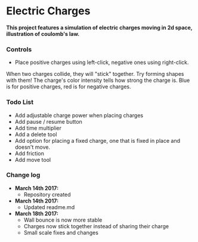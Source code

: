 # Electric Charges

**This project features a simulation of electric charges moving in 2d space, illustration of coulomb's law.**


### Controls
* Place positive charges using left-click, negative ones using right-click.

When two charges collide, they will "stick" together. Try forming shapes with them!
The charge's color intensity tells how strong the charge is. Blue is for positive charges, red is for negative charges.

### Todo List
* Add adjustable charge power when placing charges
* Add pause / resume button
* Add time multiplier
* Add a delete tool
* Add option for placing a fixed charge, one that is fixed in place and doesn't move.
* Add friction
* Add move tool

### Change log
* **March 14th 2017:** 
  - Repository created
* **March 14th 2017:**
  - Updated readme.md
* **March 18th 2017:**
  - Wall bounce is now more stable
  - Charges now stick together instead of sharing their charge
  - Small scale fixes and changes